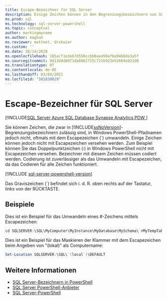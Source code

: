 ```yaml
---
title: Escape-Bezeichner für SQL Server
description: Einige Zeichen können in den Begrenzungsbezeichnern von SQL Server enthalten sein, die in Windows PowerShell-Pfaden nicht unterstützt werden. Hier erfahren Sie, wie einige dieser Zeichen mit einem Escapezeichen versehen werden können.
ms.prod: sql
ms.technology: sql-server-powershell
ms.topic: conceptual
author: markingmyname
ms.author: maghan
ms.reviewer: matteot, drskwier
ms.custom: ''
ms.date: 10/14/2020
ms.openlocfilehash: 105acf1e3e67d558ccbb0ae450afba9468de3a5f
ms.sourcegitcommit: 9413ddd8071da8861715c721b923e52669a921d8
ms.translationtype: HT
ms.contentlocale: de-DE
ms.lasthandoff: 03/04/2021
ms.locfileid: "101838029"
---
```

# <a name="escape-sql-server-identifiers"></a>Escape-Bezeichner für SQL Server

[!INCLUDE[SQL Server Azure SQL Database Synapse Analytics PDW ](../includes/applies-to-version/sql-asdb-asdbmi-asa-pdw.md)]

Sie können Zeichen, die zwar in [!INCLUDE[ssNoVersion](../includes/ssnoversion-md.md)]-Begrenzungsbezeichnern zulässig sind, in Windows PowerShell-Pfadnamen jedoch nicht, oftmals mit dem Escapezeichen (`) umwandeln. Einige Zeichen können jedoch nicht mit Escapezeichen versehen werden. Zum Beispiel können Sie das Doppelpunktzeichen (:) in Windows PowerShell nicht mit Escapezeichen versehen. Bezeichner mit diesem Zeichen müssen codiert werden. Codierung ist zuverlässiger als das Umwandeln mit Escapezeichen, da das Codieren für alle Zeichen funktioniert.  

[!INCLUDE [sql-server-powershell-version](../includes/sql-server-powershell-version.md)]

Das Graviszeichen (`) befindet sich i. d. R. oben rechts auf der Tastatur, links von der RÜCKTASTE.  

## <a name="examples"></a>Beispiele

Dies ist ein Beispiel für das Umwandeln eines #-Zeichens mittels Escapezeichen:  

```powershell
cd SQLSERVER:\SQL\MyComputer\MyInstance\MyDatabase\MySchema\`#MyTempTable  
```

Dies ist ein Beispiel für das Maskieren der Klammer mit dem Escapezeichen beim Angeben von "(lokal)" als Computername:  

```powershell
Set-Location SQLSERVER:\SQL\`(local`)\DEFAULT  
```

## <a name="see-also"></a>Weitere Informationen

- [SQL Server-Bezeichnern in PowerShell](sql-server-identifiers-in-powershell.md)
- [SQL Server PowerShell-Anbieter](sql-server-powershell-provider.md)
- [SQL Server-PowerShell](sql-server-powershell.md)